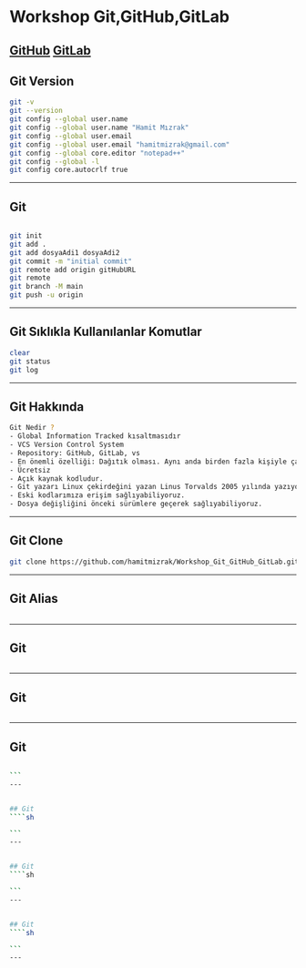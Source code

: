 # Workshop Git,GitHub,GitLab
[GitHub]()
[GitLab]()
---

## Git Version
```sh
git -v
git --version
git config --global user.name
git config --global user.name "Hamit Mızrak"
git config --global user.email
git config --global user.email "hamitmizrak@gmail.com"
git config --global core.editor "notepad++"
git config --global -l
git config core.autocrlf true


```
---

## Git
```sh

git init
git add .
git add dosyaAdi1 dosyaAdi2
git commit -m "initial commit"
git remote add origin gitHubURL
git remote
git branch -M main 
git push -u origin 

```
---


## Git Sıklıkla Kullanılanlar Komutlar
```sh
clear
git status
git log

```
---


## Git Hakkında
```sh
Git Nedir ? 
- Global Information Tracked kısaltmasıdır
- VCS Version Control System
- Repository: GitHub, GitLab, vs
- En önemli özelliği: Dağıtık olması. Aynı anda birden fazla kişiyle çalışabiliriz.
- Ücretsiz
- Açık kaynak kodludur.
- Git yazarı Linux çekirdeğini yazan Linus Torvalds 2005 yılında yazıyorlar
- Eski kodlarımıza erişim sağlıyabiliyoruz.
- Dosya değişliğini önceki sürümlere geçerek sağlıyabiliyoruz.

```
---


## Git Clone
```sh
git clone https://github.com/hamitmizrak/Workshop_Git_GitHub_GitLab.git
```
---


## Git Alias
```sh

```
---


## Git
```sh

```
---


## Git
```sh

```
---


## Git
````sh

```
---


## Git
````sh

```
---


## Git
````sh

```
---


## Git
````sh

```
---


